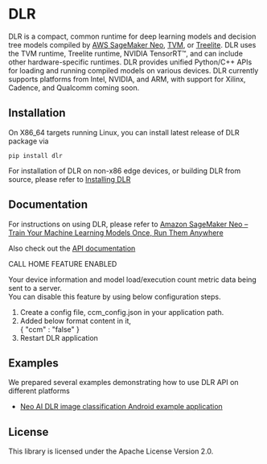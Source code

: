# DLR

DLR is a compact, common runtime for deep learning models and decision tree models compiled by [AWS SageMaker Neo](https://aws.amazon.com/sagemaker/neo/), [TVM](https://tvm.ai/), or [Treelite](https://treelite.readthedocs.io/en/latest/install.html). DLR uses the TVM runtime, Treelite runtime, NVIDIA TensorRT™, and can include other hardware-specific runtimes. DLR provides unified Python/C++ APIs for loading and running compiled models on various devices. DLR currently supports platforms from Intel, NVIDIA, and ARM, with support for Xilinx, Cadence, and Qualcomm coming soon.

## Installation
On X86_64 targets running Linux, you can install latest release of DLR package via 

`pip install dlr`

For installation of DLR on non-x86 edge devices, or building DLR from source, please refer to [Installing DLR](https://neo-ai-dlr.readthedocs.io/en/latest/install.html)

## Documentation
For instructions on using DLR, please refer to [Amazon SageMaker Neo – Train Your Machine Learning Models Once, Run Them Anywhere](https://aws.amazon.com/blogs/aws/amazon-sagemaker-neo-train-your-machine-learning-models-once-run-them-anywhere/)

Also check out the [API documentation](https://neo-ai-dlr.readthedocs.io/en/latest/)

CALL HOME FEATURE ENABLED
                            
Your device information and model load/execution count metric data being sent to a server.                             
You can disable this feature by using below configuration steps.                             
  1. Create a config file, ccm_config.json in your application path.                             
  2. Added below format content in it,                             
	{
		"ccm" : "false"
	}                             
  3. Restart DLR application

## Examples
We prepared several examples demonstrating how to use DLR API on different platforms

* [Neo AI DLR image classification Android example application](examples/android/image_classification)


## License

This library is licensed under the Apache License Version 2.0. 
